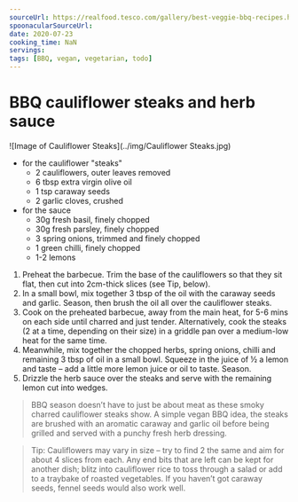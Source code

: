 ```yaml
---
sourceUrl: https://realfood.tesco.com/gallery/best-veggie-bbq-recipes.html
spoonacularSourceUrl: 
date: 2020-07-23
cooking_time: NaN
servings: 
tags: [BBQ, vegan, vegetarian, todo]
---
```

# BBQ cauliflower steaks and herb sauce

![Image of Cauliflower Steaks](../img/Cauliflower Steaks.jpg)

- for the cauliflower "steaks"
  - 2 cauliflowers, outer leaves removed
  - 6 tbsp extra virgin olive oil
  - 1 tsp caraway seeds
  - 2 garlic cloves, crushed
- for the sauce
  - 30g fresh basil, finely chopped
  - 30g fresh parsley, finely chopped
  - 3 spring onions, trimmed and finely chopped
  - 1 green chilli, finely chopped
  - 1-2 lemons


1. Preheat the barbecue. Trim the base of the cauliflowers so that they sit flat, then cut into 2cm-thick slices (see Tip, below).
2. In a small bowl, mix together 3 tbsp of the oil with the caraway seeds and garlic. Season, then brush the oil all over the cauliflower steaks.
3. Cook on the preheated barbecue, away from the main heat, for 5-6 mins on each side until charred and just tender. Alternatively, cook the steaks (2 at a time, depending on their size) in a griddle pan over a medium-low heat for the same time.
4. Meanwhile, mix together the chopped herbs, spring onions, chilli and remaining 3 tbsp of oil in a small bowl. Squeeze in the juice of ½ a lemon and taste – add a little more lemon juice or oil to taste. Season.
5. Drizzle the herb sauce over the steaks and serve with the remaining lemon cut into wedges. 


> BBQ season doesn’t have to just be about meat as these smoky charred cauliflower steaks show. A simple vegan BBQ idea, the steaks are brushed with an aromatic caraway and garlic oil before being grilled and served with a punchy fresh herb dressing. 

> Tip: Cauliflowers may vary in size – try to find 2 the same and aim for about 4 slices from each. Any end bits that are left can be kept for another dish; blitz into cauliflower rice to toss through a salad or add to a traybake of roasted vegetables.
> If you haven’t got caraway seeds, fennel seeds would also work well.
